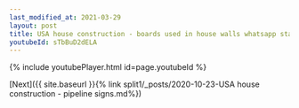 ```yaml
---
last_modified_at: 2021-03-29
layout: post
title: USA house construction - boards used in house walls whatsapp status
youtubeId: sTbBuD2dELA
---
```


{% include youtubePlayer.html id=page.youtubeId %}

[Next]({{ site.baseurl }}{% link split1/_posts/2020-10-23-USA house construction - pipeline signs.md%})
